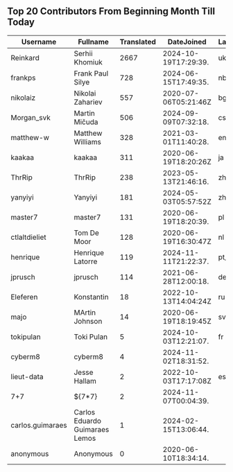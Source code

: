 ## Top 20 Contributors From Beginning Month Till Today ##
|Username|Fullname|Translated|DateJoined|Language|
|--------|--------|----------|----------|-------|
|Reinkard|Serhii Khomiuk|2667|2024-10-19T17:29:39.|uk|
|frankps|Frank Paul Silye|728|2024-06-15T17:49:35.|nb_NO|
|nikolaiz|Nikolai Zahariev|557|2020-07-06T05:21:46Z|bg|
|Morgan_svk|Martin Mičuda|506|2024-09-09T07:32:18.|cs|
|matthew-w|Matthew Williams|328|2021-03-01T11:40:28.|en_AU|
|kaakaa|kaakaa|311|2020-06-19T18:20:26Z|ja|
|ThrRip|ThrRip|238|2023-05-13T21:46:16.|zh_Hans|
|yanyiyi|Yanyiyi|181|2024-05-03T05:57:52Z|zh_Hant|
|master7|master7|131|2020-06-19T18:20:39.|pl|
|ctlaltdieliet|Tom De Moor|128|2020-06-19T16:30:47Z|nl|
|henrique|Henrique Latorre|119|2024-11-11T21:22:37.|pt_BR|
|jprusch|jprusch|114|2021-06-28T12:00:18.|de|
|Eleferen|Konstantin|18|2022-10-13T14:04:24Z|ru|
|majo|MArtin Johnson|14|2020-06-19T18:19:45Z|sv|
|tokipulan|Toki Pulan|5|2024-10-03T12:21:07.|fr|
|cyberm8|cyberm8|4|2024-11-02T18:31:52.||
|lieut-data|Jesse Hallam|2|2022-10-03T17:17:08Z|es|
|7+7|${7*7}|2|2024-11-07T00:04:39.||
|carlos.guimaraes|Carlos Eduardo Guimaraes Lemos|1|2024-02-15T13:06:44.||
|anonymous|Anonymous|0|2020-06-10T18:34:14.||
